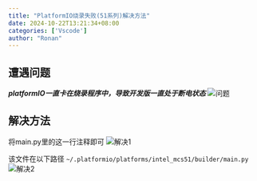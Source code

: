 ```yaml
---
title: "PlatformIO烧录失败(51系列)解决方法"
date: 2024-10-22T13:21:34+08:00
categories: ['Vscode']
author: "Ronan"
---
```

## 遭遇问题

***platformIO一直卡在烧录程序中，导致开发版一直处于断电状态***
![问题](https://imgs.ronan.us.kg/PIO1.png)

## 解决方法

将main.py里的这一行注释即可
![解决1](https://imgs.ronan.us.kg/PIO2.png)

该文件在以下路径
`~/.platformio/platforms/intel_mcs51/builder/main.py`
![解决2](https://imgs.ronan.us.kg/PIO3.png)
